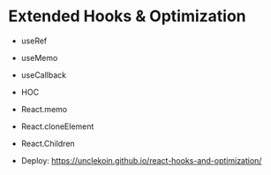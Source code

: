 # Extended Hooks & Optimization
* useRef
* useMemo
* useCallback
* HOC
* React.memo
* React.cloneElement
* React.Children

* Deploy: https://unclekoin.github.io/react-hooks-and-optimization/